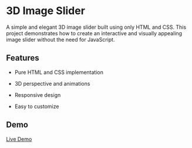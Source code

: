 
# 3D Image Slider

A simple and elegant 3D image slider built using only HTML and CSS. This project demonstrates how to create an interactive and visually appealing image slider without the need for JavaScript.


## Features
- Pure HTML and CSS implementation

- 3D perspective and animations

- Responsive design

- Easy to customize

## Demo

[Live Demo](https://amananand0001.github.io/3d_slider/)